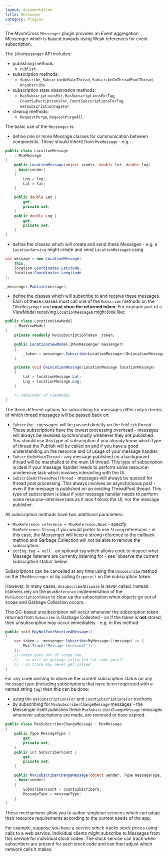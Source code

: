 ```yaml
---
layout: documentation
title: Messenger
category: Plugins
---
```

The MvvmCross `Messenger` plugin provides an Event aggregation Messenger which is biased towards using Weak references for event subscription.

The `IMvxMessenger` API includes:

- publishing methods:
  - `Publish`
- subscription methods:
  - `Subscribe`, `SubscribeOnMainThread`, `SubscribeOnThreadPoolThread`, `Unsubscribe`
- subscription state observation methods:
  - `HasSubscriptionsFor`, `HasSubscriptionsForTag`, `CountSubscriptionsFor`, `CountSubscriptionsForTag`, `GetSubscriptionTagsFor`
- clearup methods:
  - `RequestPurge`, `RequestPurgeAll`  


The basic use of the `Messenger` is:

- define one or more Message classes for communication between components. These should inherit from `MvxMessage` - e.g.:

```c#
public class LocationMessage
    : MvxMessage
{
    public LocationMessage(object sender, double lat, double lng)
    : base(sender)
    {
        Lng = lng;
        Lat = lat;
    }

    public double Lat {
        get;
        private set;
    }
    public double Lng {
        get;
        private set;
    }
}
```

- define the classes which will create and send these Messages - e.g. a `LocationService` might create and send `LocationMessage`s using

```c#
var message = new LocationMessage(
    this,
    location.Coordinates.Latitude,
    location.Coordinates.Longitude
);

_messenger.Publish(message);
```

- define the classes which will subscribe to and receive these messages. Each of these classes must call one of the `Subscribe` methods on the `IMvxMessenger` and **must store the returned token**. For example part of a ViewModel receiving `LocationMessage`s might look like:

```c#
public class LocationViewModel
    : MvxViewModel
{
    private readonly MvxSubscriptionToken _token;

    public LocationViewModel(IMvxMessenger messenger)
    {
        _token = messenger.Subscribe<LocationMessage>(OnLocationMessage);
    }

    private void OnLocationMessage(LocationMessage locationMessage)
    {
        Lat = locationMessage.Lat;
        Lng = locationMessage.Lng;
    }

    // remainder of ViewModel
}
```

The three different options for subscribing for messages differ only in terms of which thread messages will be passed back on:

- `Subscribe` - messages will be passed directly on the `Publish` thread. These subscriptions have the lowest processing overhead - messages will always be received synchronously whenever they are published. You should use this type of subscription if you already know which type of thread the Publish will be called on and if you have a good understanding on the resource and UI usage of your message handler.
- `SubscribeOnMainThread` - any message published on a background thread will be marshalled to the main UI thread.  This type of subscription is ideal if your message handler needs to perform some resource-unintensive task which involves interacting with the UI.
- `SubscribeOnThreadPoolThread` - messages will always be queued for thread pool processing. This always involves an asynchronous post - even if the message is published on an existing ThreadPool thread. This type of subscription is ideal if your message handler needs to perform some resource-intensive task as it won't block the UI, nor the message publisher.

All subscription methods have two additional parameters:

- `MvxReference reference = MvxReference.Weak` - specify `MvxReference.Strong` if you would prefer to use `Strong` references - in this case, the Messenger will keep a strong reference to the callback method and Garbage Collection will not be able to remove the subscription.
- `string tag = null` - an optional `tag` which allows code to inspect what Message listeners are currently listening for - see 'observe the current subscription status' below.

Subscriptions can be cancelled at any time using the `Unsubscribe` method on the `IMvxMessenger` or by calling `Dispose()` on the subscription token.

However, in many cases, `Unsubscribe`/`Dispose` is never called. Instead listeners rely on the `WeakReference` implementation of the  `MvxSubscriptionToken` to clear up the subscription when objects go out of scope and Garbage Collection occurs.

This GC-based unsubscription will occur whenever the subscription token returned from `Subscribe` is Garbage Collected - so if the token is **not** stored, then unsubscription may occur immediately - e.g. in this method

```c#
public void MayNotEverReceiveAMessage()
{
    var token = _messenger.Subscribe<MyMessage>((message) => {
        Mvx.Trace("Message received!");
    });
    // token goes out of scope now
    // - so will be garbage collected *at some point*
    // - so trace may never get called
}
```

For any code wishing to observe the current subscription status on any message type (including subscriptions that have been requested with a named string `tag`) then this can be done:

- using the `HasSubscriptionsFor` and `CountSubscriptionsFor` methods
- by subscribing for `MvxSubscriberChangeMessage` messages - the Messenger itself publishes these `MvxSubscriberChangeMessage` messages whenever subscriptions are made, are removed or have expired.

```c#
public class MvxSubscriberChangeMessage : MvxMessage
{
    public Type MessageType {
        get;
        private set;
    }
    public int SubscriberCount {
        get;
        private set;
    }

    public MvxSubscriberChangeMessage(object sender, Type messageType, int countSubscribers = 0)
    : base(sender)
    {
        SubscriberCount = countSubscribers;
        MessageType = messageType;
    }
}
```

These mechanisms allow you to author singleton services which can adapt their resource requirements according to the current needs of the app. 

For example, suppose you have a service which tracks stock prices using calls to a web service. Individual clients might subscribe to Messages from this service for individual stock codes. The stock service can track when subscribers are present for each stock code and can then adjust which network calls it makes.

